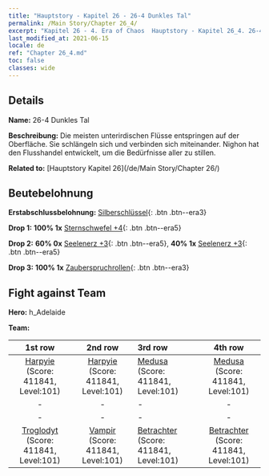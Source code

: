 ```yaml
---
title: "Hauptstory - Kapitel 26 - 26-4 Dunkles Tal"
permalink: /Main Story/Chapter 26_4/
excerpt: "Kapitel 26 - 4. Era of Chaos  Hauptstory - Kapitel 26_4. 26-4 Dunkles Tal"
last_modified_at: 2021-06-15
locale: de
ref: "Chapter 26_4.md"
toc: false
classes: wide
---
```


## Details

 **Name:** 26-4 Dunkles Tal

 **Beschreibung:** Die meisten unterirdischen Flüsse entspringen auf der Oberfläche. Sie schlängeln sich und verbinden sich miteinander. Nighon hat den Flusshandel entwickelt, um die Bedürfnisse aller zu stillen.

 **Related to:** [Hauptstory Kapitel 26](/de/Main Story/Chapter 26/)

## Beutebelohnung

 **Erstabschlussbelohnung:** [Silberschlüssel](/ItemsDE/con_693/){: .btn .btn--era3}

 **Drop 1:** **100% 1x** [Sternschwefel +4](/ItemsDE/mat_92/){: .btn .btn--era5}

 **Drop 2:** **60% 0x** [Seelenerz +3](/ItemsDE/mat_82/){: .btn .btn--era5}, **40% 1x** [Seelenerz +3](/ItemsDE/mat_82/){: .btn .btn--era5}

 **Drop 3:** **100% 1x** [Zauberspruchrollen](/ItemsDE/con_694/){: .btn .btn--era3}


## Fight against Team
 **Hero:** h_Adelaide

 **Team:**


  | 1st row | 2nd row | 3rd row | 4th row |
  |:----:|:----:|:----|:----:|
  | [Harpyie](/de/units/Harpy/) (Score: 411841, Level:101)  | [Harpyie](/de/units/Harpy/) (Score: 411841, Level:101)  | [Medusa](/de/units/Medusa/) (Score: 411841, Level:101)  | [Medusa](/de/units/Medusa/) (Score: 411841, Level:101)  |
  | - | - | - | - |
  | - | - | - | - |
  | [Troglodyt](/de/units/Troglodyte/) (Score: 411841, Level:101)  | [Vampir](/de/units/Vampire/) (Score: 411841, Level:101)  | [Betrachter](/de/units/Beholder/) (Score: 411841, Level:101)  | [Betrachter](/de/units/Beholder/) (Score: 411841, Level:101)  |


